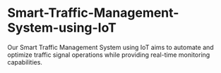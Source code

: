 # Smart-Traffic-Management-System-using-IoT
Our Smart Traffic Management System using IoT aims to automate and optimize traffic signal operations while providing real-time monitoring capabilities.

